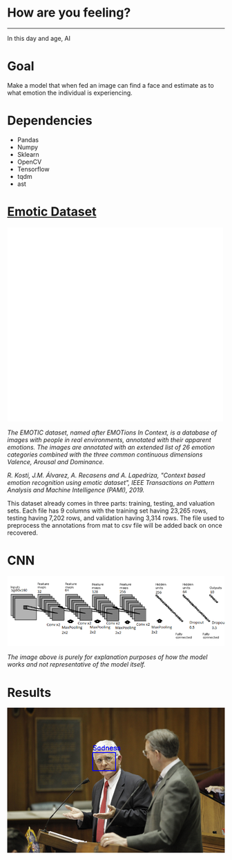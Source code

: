 # How are you feeling?
---
In this day and age, AI

# Goal

Make a model that when fed an image can find a face and estimate as to what emotion the individual is experiencing.


# Dependencies

* Pandas
* Numpy
* Sklearn
* OpenCV 
* Tensorflow
* tqdm
* ast

# [Emotic Dataset](http://sunai.uoc.edu/emotic/)

![Emotic_logo](Images/logo_emotic_v3.png)


*The EMOTIC dataset, named after EMOTions In Context, is a database of images with people in real environments, annotated with their apparent emotions. The images are annotated with an extended list of 26 emotion categories combined with the three common continuous dimensions Valence, Arousal and Dominance.*

*R. Kosti, J.M. Álvarez, A. Recasens and A. Lapedriza, "Context based emotion recognition using emotic dataset", IEEE Transactions on Pattern Analysis and Machine Intelligence (PAMI), 2019.*

This dataset already comes in three parts: training, testing, and valuation sets. Each file has 9 columns with the training set having 23,265 rows, testing having 7,202 rows, and validation having 3,314 rows. The file used to preprocess the annotations from mat to csv file will be added back on once recovered.



# CNN
![Example_CNN](Images/Face-Recognition-CNN-Architecture.png)

*The image above is purely for explanation purposes of how the model works and not representative of the model itself.*


# Results
![sad](Images/face_emotion.png)